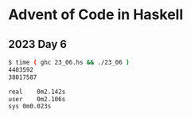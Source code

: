 # Advent of Code in Haskell

## 2023 Day 6

```bash
$ time ( ghc 23_06.hs && ./23_06 )
4403592
38017587

real	0m2.142s
user	0m2.106s
sys	0m0.023s
```

